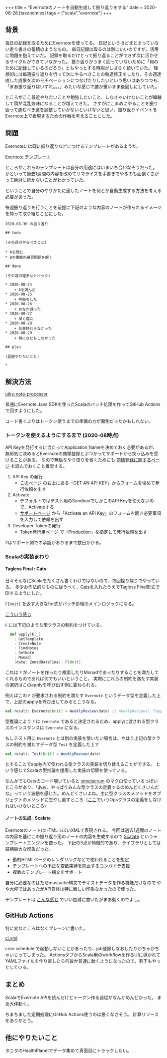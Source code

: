 +++
title = "Evernoteのノートを自動生成して振り返りをする"
date = 2020-08-28
[taxonomies]
tags = ["scala","evernote"]
+++

## 背景

毎日の記録を取るためにEvernoteを使ってる。
日記というほどまとまっていない走り書きの蓄積のようなもの。
毎日記録は取るのは別にいいのですが、活用に問題を抱えていた。
記録を取るだけとって振り返ることができず次に活かせるサイクルができていなかった。
振り返りがうまく回っていないために「何のために記録しているのだろう」ともやっとする時期がしばらく続いていた。
理想的には毎週振り返りを行って次にやるべきことの軌道修正をしたり、その週達成した成果を次のモチベーションにつなげたりしたいという思いはありつつも、
「まあ振り返りはいずれ。。。」みたいな感じで腰が重いまま後回しにしていた。

ところがここ最近やりたいことや勉強したいこと、しなきゃいけないことが輻輳して頭が混乱気味になることが増えてきた。
さすがにこまめにやることを振り返って進むべき道を調整していかないといけないと思い、振り返りイベントをEvernote上で表現するための作戦を考えることにした。

## 問題

Evernoteには既に振り返りなどにつけるテンプレートがあるようだ。

[Evernote テンプレート](https://evernote.com/intl/jp/templates)

ところがこれらのテンプレートは自分の用途にはいまいち合わなそうだった。
かといって過去1週間の内容を改めてサマライズを手書きでやるのも面倒くさがって絶対に続かないことがわかっていた。

ということで自分のやりかたに適したノートを何とか自動生成する方法を考える必要があった。

毎週振り返りを行うことを前提に下記のような内容のノートが作られるイメージを持って取り組むことにした。

```
2020-08-30 の振り返り

## todo

(その週のやるべきこと)

* Aを読む
* Bの書籍の練習問題を解く

## done

(その週の雑多なトピック)

* 2020-08-24
    + Aを読んだ
* 2020-08-25
    + 呼吸をした
* 2020-08-26
    + おなか減った
* 2020-08-27
    + 早く寝た
* 2020-08-28
    + 仕事終わらなかった
* 2020-08-29
    + 特になにもしなかった

## plan

(翌週やりたいこと)

* 

```

## 解決方法

[utky-note-processor](https://github.com/utky/utky-note-processor)

普通にEvernote Java SDKを使ったScalaのバッチ処理を作ってGitHub Actionsで回すようにした。

コード書くよりはトークン使うまでの準備の方が面倒だったかもしれない。

### トークンを使えるようにするまで (2020-08時点)

API Keyを発行するに当たってApplication Nameを決めておく必要があるが、
無邪気に決めるとEvernoteの商標登録とぶつかってサポートから突っ込みを受けることがある。
なので無駄なやり取りを省くためにも [商標登録に関するページ](https://evernote.com/legal/trademark-use) を読んでおくこと推奨する。

1. API Key の発行
    + [このページ](https://dev.evernote.com/doc/#start) の右上にある「GET AN API KEY」からフォームを埋めて発行依頼を出す
2. Activate
    + デフォルトではテスト用のSandboxでしかこのAPI Keyを使えないので、Activateする
    + [サポートページ](https://dev.evernote.com/support/) から「Activate an API Key」のフォームを開き必要事項を入力して依頼を出す
3. Developer Tokenの発行
    + [Token発行用ページ](https://dev.evernote.com/get-token/) で「Production」を指定して発行依頼を出す

2はサポート側での承認がおりるまで数日かかる。

### Scalaの実装まわり

#### Tagless Final : Cats

日々そんなにScalaをたくさん書くわけではないので、毎回探り探りでやっている。
多少お作法的なものに従うべく、[Cats](https://typelevel.org/cats/ )を入れたうえでTagless Final形式でDIするようにした。

`F[Unit]` を返す大きなfor式がバッチ処理のメインロジックになる。

[こういう感じ](https://github.com/utky/utky-note-processor/blob/8d73ee06a16012b1c62cb263886ba719f29b89b8/src/main/scala/ilyaletre/evernote/tasks/Task.scala#L31-L65)

`F` には下記のような型クラスの制約をつけている。
```scala
  def apply[F[_]
    : GetTemplate
    : CreateNote
    : FindNotes
    : GetNote
    : Monad]
    (date: ZonedDateTime): F[Unit]
```

これは `F` がノートを作ったり検索したりMonadであったりすることを満たしてくれるものであれば何でもいいということ。
実際にこれらの制約を満たす実装の選択はこのapplyを呼び出す側に委ねられる。

例えばこの `F` が要求される制約を満たす `Evernote` というデータ型を定義した上で、上記のapplyを呼び出してみるとこうなる。
```scala
val result: Evernote[Unit] = WeeklyReview(date) // WeeklyReview() でapplyが呼ばれる
```

型推論により `F` は `Evernote` であると決定されるため、applyに渡される型クラスのインスタンスは `Evernote` になる。

もしテスト用に `Evernote` とは別の実装を使いたい場合は、やはり上記の型クラスの制約を満たすデータ型 `Test` を定義した上で
```scala
val result: Test[Unit] = WeeklyReview(date)
```
とすることでapply内で使われる型クラスの実装を切り替えることができる。
という感じでScalaの型推論を援用した実装の切替を使っている。

なんかでもCatsのコード覗いていると [simulacrum](https://github.com/typelevel/simulacrum) のマクロ使っているっぽいところがあり、「ああ、やっぱりみんな型クラスの定義するのめんどくさいんだな」っていう波動を感じた。めんどくさいよね。主に型クラスのメソッドをオブジェクトのメソッドに生やし直すところ（[ここ](https://scalac.io/typeclasses-in-scala/)でいうOpsクラスの定義をしなければいけないところ)

#### ノートの生成 : Scalate

EvernoteのノートはHTMLっぽいXMLで表現される。
今回は過去1週間のノートの内容を基にこの振り返り用のノートの内容を生成するので [Scalate](https://scalate.github.io/scalate/) というテンプレートエンジンを使った。
下記の3点が特徴的であり、ライブラリとしては結構巨大な印象だった。

* 動的HTMLページのレンダリングなどで使われることを想定
* テンプレートへの不正な変数束縛を防止するコンパイラ支援
* 複数のテンプレート構文をサポート

自分に必要なのはただmustache構文でテキストデータを作る機能だけなので
やや大仰ではあったがAPI自体は特に難しい印象なかったので使った。

テンプレートは [こんな感じ](https://github.com/utky/utky-note-processor/blob/master/templates/weekly-review.xml.mustache) でいい加減に書いたがまあ動くのでよし。

## GitHub Actions

特に変なところはなくプレーンに書いた。

[ci.yml](https://github.com/utky/utky-note-processor/blob/8d73ee06a16012b1c62cb263886ba719f29b89b8/.github/workflows/ci.yml#L12-L28)

cron schedule で起動しないことがあったり、job登録しなおしたりがちゃがちゃいじってしまった。
ActionsタブからScala用のworkflowを作るUIに導かれてYAMLファイルを作り直したら何故か普通に動くようになったので、若干もやっとしている。

## まとめ

ScalaでEvernote APIを読んだけどトークン作る過程がなんかめんどかった。
まあ大体動く。

ちまちました定期処理にGitHub Actions使うのは悪くなさそう。
計算リソースをありがとう。

## 他にやりたいこと

タニタのHealthPlanetでデータ集めて真面目にトラックしたい。